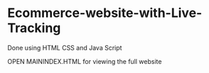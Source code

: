 # Ecommerce-website-with-Live-Tracking

Done using HTML CSS and Java Script 

OPEN MAININDEX.HTML for viewing the full website
